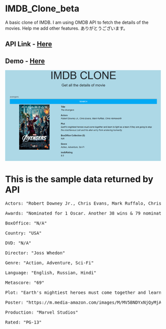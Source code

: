 # IMDB_Clone_beta
A basic clone of IMDB. I am using OMDB API to fetch the details of the movies.
Help me add other features. ありがとうございます。

## API Link - [Here](http://www.omdbapi.com/)

## Demo - [Here](https://imdbclone.surge.sh)

<img src="https://github.com/saxenaudit/IMDB_Clone_beta/raw/main/sc-omdb-api.png" alt="screenshot-omdb-api-demo">

# This is the sample data returned by API
<pre>
Actors: "Robert Downey Jr., Chris Evans, Mark Ruffalo, Chris Hemsworth"
​
Awards: "Nominated for 1 Oscar. Another 38 wins & 79 nominations."
​
BoxOffice: "N/A"
​
Country: "USA"
​
DVD: "N/A"
​
Director: "Joss Whedon"
​
Genre: "Action, Adventure, Sci-Fi"
​
Language: "English, Russian, Hindi"
​
Metascore: "69"
​
Plot: "Earth's mightiest heroes must come together and learn to fight as a team if they are going to stop the mischievous Loki and his alien army from enslaving humanity."
​
Poster: "https://m.media-amazon.com/images/M/MV5BNDYxNjQyMjAtNTdiOS00…AtNThmYjU5ZGI2YTI1XkEyXkFqcGdeQXVyMTMxODk2OTU@._V1_SX300.jpg"
​
Production: "Marvel Studios"
​
Rated: "PG-13"
​
</pre>
